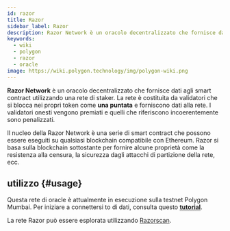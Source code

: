 ```yaml
---
id: razor
title: Razor
sidebar_label: Razor
description: Razor Network è un oracolo decentralizzato che fornisce dati agli smart contract utilizzando una rete di staker
keywords:
  - wiki
  - polygon
  - razor
  - oracle
image: https://wiki.polygon.technology/img/polygon-wiki.png
---
```


**Razor Network** è un oracolo decentralizzato che fornisce dati agli smart contract utilizzando una rete di staker. La rete è costituita da validatori che si blocca nei propri token come **una puntata** e forniscono dati alla rete. I validatori onesti vengono premiati e quelli che riferiscono incoerentemente sono penalizzati.

Il nucleo della Razor Network è una serie di smart contract che possono essere eseguiti su qualsiasi blockchain compatibile con Ethereum. Razor si basa sulla blockchain sottostante per fornire alcune proprietà come la resistenza alla censura, la sicurezza dagli attacchi di partizione della rete, ecc.

## utilizzo {#usage}

Questa rete di oracle è attualmente in esecuzione sulla testnet Polygon Mumbai. Per iniziare a connettersi to di dati, consulta questo **[tutorial](https://docs.razor.network/)**.

La rete Razor può essere esplorata utilizzando [Razorscan](https://razorscan.io/).

